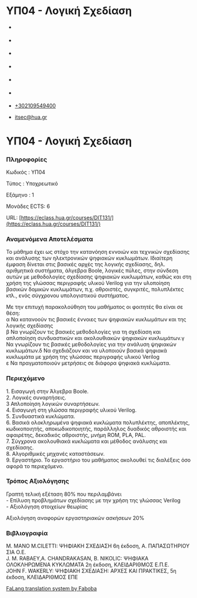 ΥΠ04 - Λογική Σχεδίαση
===============  

*   [](https://www.facebook.com/ditharokopio)
*   [](https://www.youtube.com/channel/UCEHkYirpXF1nSLxDCrfDZ4A)
*   [](https://www.linkedin.com/company/77699385)
*   [](https://www.instagram.com/dithua)

*   [](https://dit.hua.gr/index.php/el/studies/undergraduate-studies)
*   [](https://dit.hua.gr/index.php/en/studies/undergraduate-studies)

*   [+302109549400](tel:+302109549400)
*   [itsec@hua.gr](mailto:itsec@hua.gr)

ΥΠ04 - Λογική Σχεδίαση
======================

### Πληροφορίες

Κωδικός : ΥΠ04

Τύπος : Υποχρεωτικό

Εξάμηνο : 1

Μονάδες ECTS: 6

URL: [https://eclass.hua.gr/courses/DIT131/](https://eclass.hua.gr/courses/DIT131/)

### Αναμενόμενα Αποτελέσματα

Το μάθημα έχει ως στόχο την κατανόηση εννοιών και τεχνικών σχεδίασης και ανάλυσης των ηλεκτρονικών ψηφιακών κυκλωμάτων. Ιδιαίτερη έμφαση δίνεται στις βασικές αρχές της λογικής σχεδίασης, δηλ. αριθμητικά συστήματα, άλγεβρα Boole, λογικές πύλες, στην σύνδεση αυτών με μεθοδολογίες σχεδίασης ψηφιακών κυκλωμάτων, καθώς και στη χρήση της γλώσσας περιγραφής υλικού Verilog για την υλοποίηση βασικών δομικών κυκλωμάτων, π.χ. αθροιστές, συγκριτές, πολυπλέκτες κτλ., ενός σύγχρονου υπολογιστικού συστήματος.  
  
Με την επιτυχή παρακολούθηση του μαθήματος οι φοιτητές θα είναι σε θέση:  
α Να κατανοούν τις βασικές έννοιες των ψηφιακών κυκλωμάτων και της λογικής σχεδίασης  
β Να γνωρίζουν τις βασικές μεθοδολογίες για τη σχεδίαση και απλοποίηση συνδυαστικών και ακολουθιακών ψηφιακών κυκλωμάτων.γ Να γνωρίζουν τις βασικές μεθοδολογίες για την ανάλυση ψηφιακών κυκλωμάτων.δ Να σχεδιάζουν και να υλοποιούν βασικά ψηφιακά κυκλωμάτα με χρήση της γλώσσας περιγραφής υλικού Verilog  
ε Να πραγματοποιούν μετρήσεις σε διάφορα ψηφιακά κυκλώματα.

### Περιεχόμενο

1\. Εισαγωγή στην Άλγεβρα Boole.  
2\. Λογικές συναρτήσεις.  
3 Απλοποίηση λογικών συναρτήσεων.  
4\. Εισαγωγή στη γλώσσα περιγραφής υλικού Verilog.  
5\. Συνδυαστικά κυκλώματα.  
6\. Βασικά ολοκληρωμένα ψηφιακά κυκλώματα πολυπλέκτης, αποπλέκτης, κωδικοποιητής, αποκωδικοποιητής, παράλληλος δυαδικός αθροιστής και αφαιρέτης, δεκαδικός αθροιστής, μνήμη ROM, PLA, PAL.  
7\. Σύγχρονα ακολουθιακά κυκλώματα και μέθοδος ανάλυσης και σχεδίασης.  
8\. Αλγοριθμικές μηχανές καταστάσεων.  
9\. Εργαστήριο. Το εργαστήριο του μαθήματος ακολουθεί τις διαλέξεις όσο αφορά το περιεχόμενο.

### Τρόπος Αξιολόγησης

Γραπτή τελική εξέταση 80% που περιλαμβάνει  
\- Επίλυση προβλημάτων σχεδίασης με την χρήση της γλώσσας Verilog  
\- Αξιολόγηση στοιχείων θεωρίας  
  
Αξιολόγηση αναφορών εργαστηριακών ασκήσεων 20%

### Βιβλιογραφία

M. MANO M.CILETTI: ΨΗΦΙΑΚΗ ΣΧΕΔΙΑΣΗ 6η έκδοση, Α. ΠΑΠΑΣΩΤΗΡΙΟΥ ΣΙΑ Ο.Ε.  
J. M. RABAEY,A. CHANDRAKASAN, B. NIKOLIC: ΨΗΦΙΑΚΑ ΟΛΟΚΛΗΡΩΜΕΝΑ ΚΥΚΛΩΜΑΤΑ 2η έκδοση, ΚΛΕΙΔΑΡΙΘΜΟΣ Ε.Π.Ε.  
JOHN F. WAKERLY: ΨΗΦΙΑΚΗ ΣΧΕΔΙΑΣΗ: ΑΡΧΕΣ ΚΑΙ ΠΡΑΚΤΙΚΕΣ, 5η έκδοση, ΚΛΕΙΔΑΡΙΘΜΟΣ ΕΠΕ

[FaLang translation system by Faboba](http://www.faboba.com/ "Faboba : Création de composantJoomla")

[](https://dit.hua.gr/index.php/el/studies/undergraduate-studies?view=article&id=1874:yp04-logike-schediase&catid=89#)